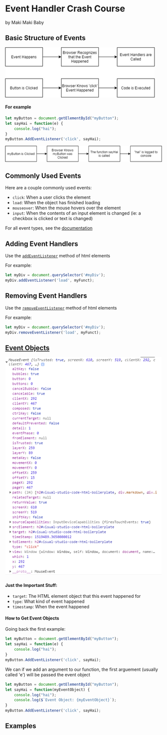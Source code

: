 # Event Handler Crash Course
by Maki Maki Baby

## Basic Structure of Events
![](SRC/EventWhathappens.jpg)

#### For example
```js
let myButton = document.getElementById("myButton");
let sayHai = function(e) {
    console.log("hai");
}
myButton.AddEventListener('click', sayHai);
```
![](SRC/practicalflowchart.png)

## Commonly Used Events
Here are a couple commonly used events:
- `click`: When a user clicks the element
- `load`: When the object has finished loading
- `mouseover`: When the mouse hovers over the element
- `input`: When the contents of an input element is changed (ie: a checkbox is clicked or text is changed)

For all event types, see the [documentation](https://developer.mozilla.org/en-US/docs/Web/Events)

## Adding Event Handlers
Use the [`addEventListener`](https://developer.mozilla.org/en-US/docs/Web/API/EventTarget/addEventListener) method of html elements

For example:
```js
let myDiv = document.querySelector('#myDiv');
myDiv.addEventListener('load', myFunct);
```

## Removing Event Handlers
Use the [`removeEventListener`](https://developer.mozilla.org/en-US/docs/Web/API/EventTarget/removeEventListener) method of html elements

For example:
```js
let myDiv = document.querySelector('#myDiv');
myDiv.removeEventListener('load', myFunct);
```

## [Event Objects](https://developer.mozilla.org/en-US/docs/Web/API/Event)
![](SRC/event-object-console-log.PNG)

#### Just the Important Stuff:
- `target`: The HTML element object that this event happened for
- `type`: What kind of event happened
- `timestamp`: When the event happened

#### How to Get Event Objects
Going back the first example:
```js
let myButton = document.getElementById("myButton");
let sayHai = function(e) {
    console.log("hai");
}
myButton.AddEventListener('click', sayHai);
```
We can if we add an argument to our function, the first arguement (usually called 'e') will be passed the event object
```js
let myButton = document.getElementById("myButton");
let sayHai = function(myEventObject) {
    console.log("hai");
    console.log($`Event Object: {myEventObject}`);
}
myButton.AddEventListener('click', sayHai);
```

## Examples